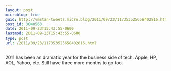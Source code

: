 ```yaml
---
layout: post
microblog: true
guid: http://vmstan-tweets.micro.blog/2011/09/23/117353525658402816.html
post_id: 3040563
date: 2011-09-23T15:43:55-0600
lastmod: 2011-09-23T15:43:55-0600
type: post
url: /2011/09/23/117353525658402816.html
---
```

2011 has been an dramatic year for the business side of tech. Apple, HP, AOL, Yahoo, etc. Still have three more months to go too.
